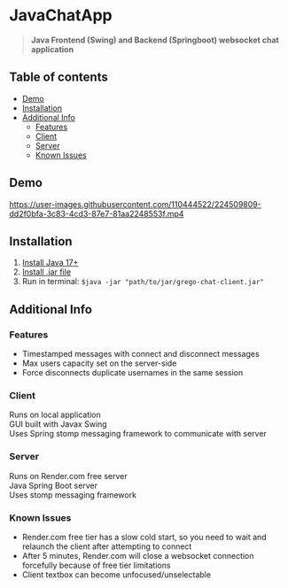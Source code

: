 # JavaChatApp
> **Java Frontend (Swing) and Backend (Springboot) websocket chat application**


## Table of contents
- [Demo](#demo)
- [Installation](#installation)
- [Additional Info](#additional-info)
  - [Features](#features)
  - [Client](#client)
  - [Server](#server)
  - [Known Issues](#known-issues)

## Demo
https://user-images.githubusercontent.com/110444522/224509809-dd2f0bfa-3c83-4cd3-87e7-81aa2248553f.mp4


## Installation
1. [Install Java 17+](https://www.oracle.com/java/technologies/javase/jdk19-archive-downloads.html)
2. [Install .jar file](https://github.com/GregoryLi360/JavaChatApp/blob/master/client/target/grego-chat-client.jar)
3. Run in terminal: `$java -jar "path/to/jar/grego-chat-client.jar"`

## Additional Info

### Features
* Timestamped messages with connect and disconnect messages
* Max users capacity set on the server-side
* Force disconnects duplicate usernames in the same session

### Client
Runs on local application\
GUI built with Javax Swing\
Uses Spring stomp messaging framework to communicate with server

### Server
Runs on Render.com free server\
Java Spring Boot server\
Uses stomp messaging framework 

### Known Issues
* Render.com free tier has a slow cold start, so you need to wait and relaunch the client after attempting to connect
* After 5 minutes, Render.com will close a websocket connection forcefully because of free tier limitations
* Client textbox can become unfocused/unselectable
